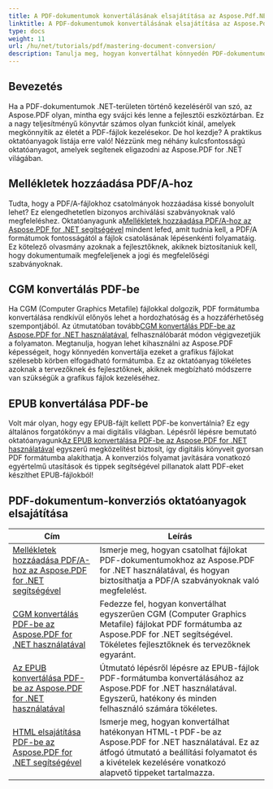 ```yaml
---
title: A PDF-dokumentumok konvertálásának elsajátítása az Aspose.Pdf.NET segítségével
linktitle: A PDF-dokumentumok konvertálásának elsajátítása az Aspose.Pdf.NET segítségével
type: docs
weight: 11
url: /hu/net/tutorials/pdf/mastering-document-conversion/
description: Tanulja meg, hogyan konvertálhat könnyedén PDF-dokumentumokat szerkeszthető Word-dokumentumformátumba az Aspose.Pdf.NET segítségével.
---
```

## Bevezetés

Ha a PDF-dokumentumok .NET-területen történő kezeléséről van szó, az Aspose.PDF olyan, mintha egy svájci kés lenne a fejlesztői eszköztárban. Ez a nagy teljesítményű könyvtár számos olyan funkciót kínál, amelyek megkönnyítik az életét a PDF-fájlok kezelésekor. De hol kezdje? A praktikus oktatóanyagok listája erre való! Nézzünk meg néhány kulcsfontosságú oktatóanyagot, amelyek segítenek eligazodni az Aspose.PDF for .NET világában.

## Mellékletek hozzáadása PDF/A-hoz
 Tudta, hogy a PDF/A-fájlokhoz csatolmányok hozzáadása kissé bonyolult lehet? Ez elengedhetetlen bizonyos archiválási szabványoknak való megfeleléshez. Oktatóanyagunk a[Mellékletek hozzáadása PDF/A-hoz az Aspose.PDF for .NET segítségével](./adding-attachment-to-pdfa/) mindent lefed, amit tudnia kell, a PDF/A formátumok fontosságától a fájlok csatolásának lépésenkénti folyamatáig. Ez kötelező olvasmány azoknak a fejlesztőknek, akiknek biztosítaniuk kell, hogy dokumentumaik megfeleljenek a jogi és megfelelőségi szabványoknak.

## CGM konvertálás PDF-be
 Ha CGM (Computer Graphics Metafile) fájlokkal dolgozik, PDF formátumba konvertálása rendkívül előnyös lehet a hordozhatóság és a hozzáférhetőség szempontjából. Az útmutatóban tovább[CGM konvertálás PDF-be az Aspose.PDF for .NET használatával](./convert-cgm-to-pdf/), felhasználóbarát módon végigvezetjük a folyamaton. Megtanulja, hogyan lehet kihasználni az Aspose.PDF képességeit, hogy könnyedén konvertálja ezeket a grafikus fájlokat szélesebb körben elfogadható formátumba. Ez az oktatóanyag tökéletes azoknak a tervezőknek és fejlesztőknek, akiknek megbízható módszerre van szükségük a grafikus fájlok kezeléséhez.

## EPUB konvertálása PDF-be
 Volt már olyan, hogy egy EPUB-fájlt kellett PDF-be konvertálnia? Ez egy általános forgatókönyv a mai digitális világban. Lépésről lépésre bemutató oktatóanyagunk[Az EPUB konvertálása PDF-be az Aspose.PDF for .NET használatával](./convert-epub-to-pdf/) egyszerű megközelítést biztosít, így digitális könyveit gyorsan PDF formátumba alakíthatja. A konverziós folyamat javítására vonatkozó egyértelmű utasítások és tippek segítségével pillanatok alatt PDF-eket készíthet EPUB-fájlokból!

## PDF-dokumentum-konverziós oktatóanyagok elsajátítása
| Cím | Leírás |
| --- | --- | 
| [Mellékletek hozzáadása PDF/A-hoz az Aspose.PDF for .NET segítségével](./adding-attachment-to-pdfa/) | Ismerje meg, hogyan csatolhat fájlokat PDF-dokumentumokhoz az Aspose.PDF for .NET használatával, és hogyan biztosíthatja a PDF/A szabványoknak való megfelelést. | 
| [CGM konvertálás PDF-be az Aspose.PDF for .NET használatával](./convert-cgm-to-pdf/) | Fedezze fel, hogyan konvertálhat egyszerűen CGM (Computer Graphics Metafile) fájlokat PDF formátumba az Aspose.PDF for .NET segítségével. Tökéletes fejlesztőknek és tervezőknek egyaránt. |  
| [Az EPUB konvertálása PDF-be az Aspose.PDF for .NET használatával](./convert-epub-to-pdf/) | Útmutató lépésről lépésre az EPUB-fájlok PDF-formátumba konvertálásához az Aspose.PDF for .NET használatával. Egyszerű, hatékony és minden felhasználó számára tökéletes. |   
| [HTML elsajátítása PDF-be az Aspose.PDF for .NET segítségével](./mastering-html-to-pdf/) | Ismerje meg, hogyan konvertálhat hatékonyan HTML-t PDF-be az Aspose.PDF for .NET használatával. Ez az átfogó útmutató a beállítási folyamatot és a kivételek kezelésére vonatkozó alapvető tippeket tartalmazza. |  